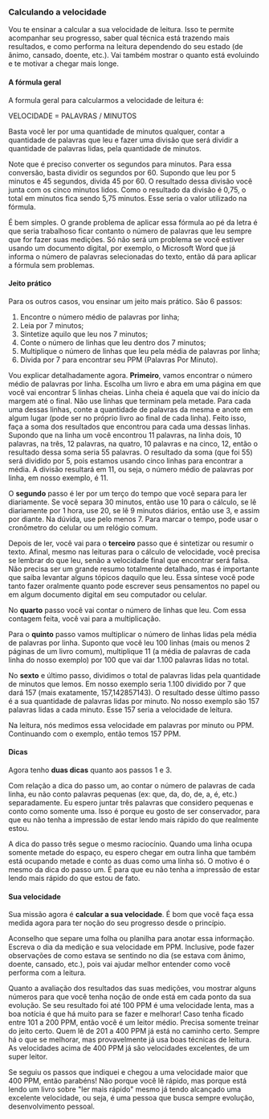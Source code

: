 ### Calculando a velocidade

Vou te ensinar a calcular a sua velocidade de leitura. Isso te permite acompanhar seu progresso, saber qual técnica está trazendo mais resultados, e como performa na leitura dependendo do seu estado (de ânimo, cansado, doente, etc.). Vai também mostrar o quanto está evoluindo e te motivar a chegar mais longe.

#### A fórmula geral

A formula geral para calcularmos a velocidade de leitura é:

VELOCIDADE = PALAVRAS / MINUTOS

Basta você ler por uma quantidade de minutos qualquer, contar a quantidade de palavras que leu e fazer uma divisão que será dividir a quantidade de palavras lidas, pela quantidade de minutos.

Note que é preciso converter os segundos para minutos. Para essa conversão, basta dividir os segundos por 60. Supondo que leu por 5 minutos e 45 segundos, divida 45 por 60. O resultado dessa divisão você junta com os cinco minutos lidos. Como o resultado da divisão é 0,75, o total em minutos fica sendo 5,75 minutos. Esse seria o valor utilizado na fórmula.

É bem simples. O grande problema de aplicar essa fórmula ao pé da letra é que seria trabalhoso ficar contanto o número de palavras que leu sempre que for fazer suas medições. Só não será um problema se você estiver usando um documento digital, por exemplo, o Microsoft Word que já informa o número de palavras selecionadas do texto, então dá para aplicar a fórmula sem problemas.

#### Jeito prático

Para os outros casos, vou ensinar um jeito mais prático. São 6 passos:

1. Encontre o número médio de palavras por linha;
2. Leia por 7 minutos;
3. Sintetize aquilo que leu nos 7 minutos;
4. Conte o número de linhas que leu dentro dos 7 minutos;
5. Multiplique o número de linhas que leu pela média de palavras por linha;
6. Divida por 7 para encontrar seu PPM (Palavras Por Minuto).

Vou explicar detalhadamente agora. **Primeiro**, vamos encontrar o número médio de palavras por linha. Escolha um livro e abra em uma página em que você vai encontrar 5 linhas cheias. Linha cheia é aquela que vai do início da margem até o final. Não use linhas que terminam pela metade. Para cada uma dessas linhas, conte a quantidade de palavras da mesma e anote em algum lugar (pode ser no próprio livro ao final de cada linha). Feito isso, faça a soma dos resultados que encontrou para cada uma dessas linhas. Supondo que na linha um você encontrou 11 palavras, na linha dois, 10 palavras, na três, 12 palavras, na quatro, 10 palavras e na cinco, 12, então o resultado dessa soma seria 55 palavras. O resultado da soma (que foi 55) será dividido por 5, pois estamos usando cinco linhas para encontrar a média. A divisão resultará em 11, ou seja, o número médio de palavras por linha, em nosso exemplo, é 11.

O **segundo** passo é ler por um terço do tempo que você separa para ler diariamente. Se você separa 30 minutos, então use 10 para o cálculo, se lê diariamente por 1 hora, use 20, se lê 9 minutos diários, então use 3, e assim por diante. Na dúvida, use pelo menos 7. Para marcar o tempo, pode usar o cronômetro do celular ou um relógio comum. 

Depois de ler, você vai para o **terceiro** passo que é sintetizar ou resumir o texto. Afinal, mesmo nas leituras para o cálculo de velocidade, você precisa se lembrar do que leu, senão a velocidade final que encontrar será falsa. Não precisa ser um grande resumo totalmente detalhado, mas é importante que saiba levantar alguns tópicos daquilo que leu. Essa síntese você pode tanto fazer oralmente quanto pode escrever seus pensamentos no papel ou em algum documento digital em seu computador ou celular.

No **quarto** passo você vai contar o número de linhas que leu. Com essa contagem feita, você vai para a multiplicação.

Para o **quinto** passo vamos multiplicar o número de linhas lidas pela média de palavras por linha. Suponto que você leu 100 linhas (mais ou menos 2 páginas de um livro comum), multiplique 11 (a média de palavras de cada linha do nosso exemplo) por 100 que vai dar 1.100 palavras lidas no total.

No **sexto** e último passo, dividimos o total de palavras lidas pela quantidade de minutos que lemos. Em nosso exemplo seria 1.100 dividido por 7 que dará 157 (mais exatamente, 157,142857143). O resultado desse último passo é a sua quantidade de palavras lidas por minuto. No nosso exemplo são 157 palavras lidas a cada minuto. Esse 157 seria a velocidade de leitura.

Na leitura, nós medimos essa velocidade em palavras por minuto ou PPM. Continuando com o exemplo, então temos 157 PPM.

#### Dicas

Agora tenho **duas dicas** quanto aos passos 1 e 3.

Com relação a dica do passo um, ao contar o número de palavras de cada linha, eu não conto palavras pequenas (ex: que, da, do, de, a, é, etc.) separadamente. Eu espero juntar três palavras que considero pequenas e conto como somente uma. Isso é porque eu gosto de ser conservador, para que eu não tenha a impressão de estar lendo mais rápido do que realmente estou.

A dica do passo três segue o mesmo raciocínio. Quando uma linha ocupa somente metade do espaço, eu espero chegar em outra linha que também está ocupando metade e conto as duas como uma linha só. O motivo é o mesmo da dica do passo um. É para que eu não tenha a impressão de estar lendo mais rápido do que estou de fato.

#### Sua velocidade

Sua missão agora é **calcular a sua velocidade**. É bom que você faça essa medida agora para ter noção do seu progresso desde o princípio.

Aconselho que separe uma folha ou planilha para anotar essa informação. Escreva o dia da medição e sua velocidade em PPM. Inclusive, pode fazer observações de como estava se sentindo no dia (se estava com ânimo, doente, cansado, etc.), pois vai ajudar melhor entender como você performa com a leitura.

Quanto a avaliação dos resultados das suas medições, vou mostrar alguns números para que você tenha noção de onde está em cada ponto da sua evolução. Se seu resultado foi até 100 PPM é uma velocidade lenta, mas a boa notícia é que há muito para se fazer e melhorar! Caso tenha ficado entre 101 a 200 PPM, então você é um leitor médio. Precisa somente treinar do jeito certo. Quem lê de 201 a 400 PPM já está no caminho certo. Sempre há o que se melhorar, mas provavelmente já usa boas técnicas de leitura. As velocidades acima de 400 PPM já são velocidades excelentes, de um super leitor. 

Se seguiu os passos que indiquei e chegou a uma velocidade maior que 400 PPM, então parabéns! Não porque você lê rápido, mas porque está lendo um livro sobre "ler mais rápido" mesmo já tendo alcançado uma excelente velocidade, ou seja, é uma pessoa que busca sempre evolução, desenvolvimento pessoal.
